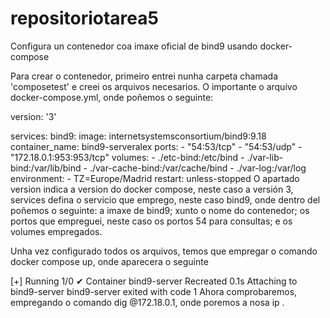 # repositoriotarea5
Configura un contenedor coa imaxe oficial de bind9 usando docker-compose

Para crear o contenedor, primeiro entrei nunha carpeta chamada 'composetest' e creei os arquivos necesarios. O importante o arquivo docker-compose.yml, onde poñemos o seguinte:

version: '3'

services:
  bind9:
    image: internetsystemsconsortium/bind9:9.18
    container_name: bind9-serveralex
    ports:
      - "54:53/tcp"
      - "54:53/udp"
      - "172.18.0.1:953:953/tcp"
    volumes:
      - ./etc-bind:/etc/bind
      - ./var-lib-bind:/var/lib/bind
      - ./var-cache-bind:/var/cache/bind
      - ./var-log:/var/log
    environment:
      - TZ=Europe/Madrid
    restart: unless-stopped
O apartado version indica a version do docker compose, neste caso a versión 3, services defina o servicio que emprego, neste caso bind9, onde dentro del poñemos o seguinte: a imaxe de bind9; xunto o nome do contenedor; os portos que empreguei, neste caso os portos 54 para consultas; e os volumes empregados.

Unha vez configurado todos os arquivos, temos que empregar o comando docker compose up, onde aparecera o seguinte

[+] Running 1/0
 ✔ Container bind9-server  Recreated                                                                                           0.1s 
Attaching to bind9-server
bind9-server exited with code 1
Ahora comprobaremos, empregando o comando dig @172.18.0.1, onde poremos a nosa ip .
